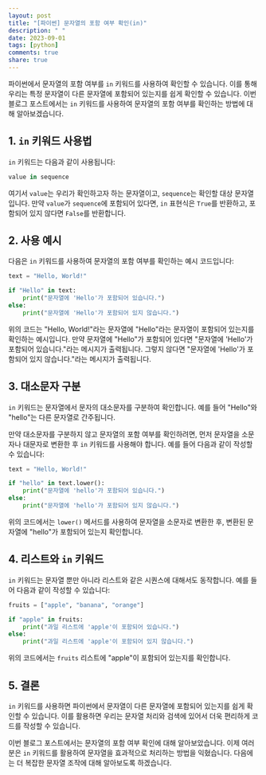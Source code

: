 ```yaml
---
layout: post
title: "[파이썬] 문자열의 포함 여부 확인(in)"
description: " "
date: 2023-09-01
tags: [python]
comments: true
share: true
---
```


파이썬에서 문자열의 포함 여부를 `in` 키워드를 사용하여 확인할 수 있습니다. 이를 통해 우리는 특정 문자열이 다른 문자열에 포함되어 있는지를 쉽게 확인할 수 있습니다. 이번 블로그 포스트에서는 `in` 키워드를 사용하여 문자열의 포함 여부를 확인하는 방법에 대해 알아보겠습니다.

## 1. `in` 키워드 사용법

`in` 키워드는 다음과 같이 사용됩니다:

```python
value in sequence
```

여기서 `value`는 우리가 확인하고자 하는 문자열이고, `sequence`는 확인할 대상 문자열입니다. 만약 `value`가 `sequence`에 포함되어 있다면, `in` 표현식은 `True`를 반환하고, 포함되어 있지 않다면 `False`를 반환합니다.

## 2. 사용 예시

다음은 `in` 키워드를 사용하여 문자열의 포함 여부를 확인하는 예시 코드입니다:

```python
text = "Hello, World!"

if "Hello" in text:
    print("문자열에 'Hello'가 포함되어 있습니다.")
else:
    print("문자열에 'Hello'가 포함되어 있지 않습니다.")
```

위의 코드는 "Hello, World!"라는 문자열에 "Hello"라는 문자열이 포함되어 있는지를 확인하는 예시입니다. 만약 문자열에 "Hello"가 포함되어 있다면 "문자열에 'Hello'가 포함되어 있습니다."라는 메시지가 출력됩니다. 그렇지 않다면 "문자열에 'Hello'가 포함되어 있지 않습니다."라는 메시지가 출력됩니다.

## 3. 대소문자 구분

`in` 키워드는 문자열에서 문자의 대소문자를 구분하여 확인합니다. 예를 들어 "Hello"와 "hello"는 다른 문자열로 간주됩니다.

만약 대소문자를 구분하지 않고 문자열의 포함 여부를 확인하려면, 먼저 문자열을 소문자나 대문자로 변환한 후 `in` 키워드를 사용해야 합니다. 예를 들어 다음과 같이 작성할 수 있습니다:

```python
text = "Hello, World!"

if "hello" in text.lower():
    print("문자열에 'hello'가 포함되어 있습니다.")
else:
    print("문자열에 'hello'가 포함되어 있지 않습니다.")
```

위의 코드에서는 `lower()` 메서드를 사용하여 문자열을 소문자로 변환한 후, 변환된 문자열에 "hello"가 포함되어 있는지 확인합니다.

## 4. 리스트와 `in` 키워드

`in` 키워드는 문자열 뿐만 아니라 리스트와 같은 시퀀스에 대해서도 동작합니다. 예를 들어 다음과 같이 작성할 수 있습니다:

```python
fruits = ["apple", "banana", "orange"]

if "apple" in fruits:
    print("과일 리스트에 'apple'이 포함되어 있습니다.")
else:
    print("과일 리스트에 'apple'이 포함되어 있지 않습니다.")
```

위의 코드에서는 `fruits` 리스트에 "apple"이 포함되어 있는지를 확인합니다.

## 5. 결론

`in` 키워드를 사용하면 파이썬에서 문자열이 다른 문자열에 포함되어 있는지를 쉽게 확인할 수 있습니다. 이를 활용하면 우리는 문자열 처리와 검색에 있어서 더욱 편리하게 코드를 작성할 수 있습니다.

이번 블로그 포스트에서는 문자열의 포함 여부 확인에 대해 알아보았습니다. 이제 여러분은 `in` 키워드를 활용하여 문자열을 효과적으로 처리하는 방법을 익혔습니다. 다음에는 더 복잡한 문자열 조작에 대해 알아보도록 하겠습니다.